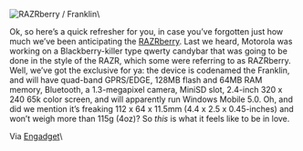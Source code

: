 ![RAZRberry /
Franklin](http://img.engadget.com/common/images/4508485415105716.JPG?0.9811430137765133)\

Ok, so here’s a quick refresher for you, in case you’ve forgotten just
how much we’ve been anticipating the
[RAZRberry](http://www.engadget.com/search/?q=razrberry&submit=Go "http://www.engadget.com/search/?q=razrberry&submit=Go").
Last we heard, Motorola was working on a Blackberry-killer type qwerty
candybar that was going to be done in the style of the RAZR, which some
were referring to as RAZRberry. Well, we’ve got the exclusive for ya:
the device is codenamed the Franklin, and will have quad-band GPRS/EDGE,
128MB flash and 64MB RAM memory, Bluetooth, a 1.3-megapixel camera,
MiniSD slot, 2.4-inch 320 x 240 65k color screen, and will apparently
run Windows Mobile 5.0. Oh, and did we mention it’s freaking 112 x 64 x
11.5mm (4.4 x 2.5 x 0.45-inches) and won’t weigh more than 115g (4oz)?
So *this* is what it feels like to be in love.

Via [Engadget](http://www.engadget.com/entry/1234000577048252/)\

